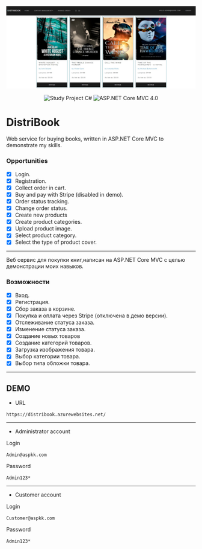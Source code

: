<div align = "center">
<img src="Assets/Screenshot.jpg"/>
</div>

<p align="center">
<img src="https://img.shields.io/badge/Study%20Project-C%20Sharp-green.svg" alt="Study Project C#"/>
<img src="https://img.shields.io/badge/ASP.NET%20Core%20MVC-6.0-blue.svg" alt="ASP.NET Core MVC 4.0"/>
</a>
</p>

# DistriBook

Web service for buying books, written in ASP.NET Core MVC to demonstrate my skills.

### Opportunities
- [x] Login.
- [x] Registration.
- [x] Collect order in cart.
- [x] Buy and pay with Stripe (disabled in demo).
- [x] Order status tracking.
- [x] Change order status.
- [x] Create new products
- [x] Create product categories.
- [x] Upload product image.
- [x] Select product category.
- [x] Select the type of product cover.

<hr/>

Веб сервис для покупки книг,написан на ASP.NET Core MVC с целью демонстрации моих навыков.

### Возможности
- [x] Вход.
- [x] Регистрация.
- [x] Сбор заказа в корзине.
- [x] Покупка и оплата через Stripe (отключена в демо версии).
- [x] Отслеживание статуса заказа.
- [x] Изменение статуса заказа.
- [x] Создание новых товаров
- [x] Создание категорий товаров.
- [x] Загрузка изображения товара.
- [x] Выбор категории товара.
- [x] Выбор типа обложки товара.

<hr/>

## DEMO

- URL

```url
https://distribook.azurewebsites.net/
```
<hr/>

- Administrator account

Login
```url
Admin@aspkk.com
```
Password
```url
Admin123*
```
<hr/>

- Customer account

Login
```url
Customer@aspkk.com
```
Password
```url
Admin123*
```
